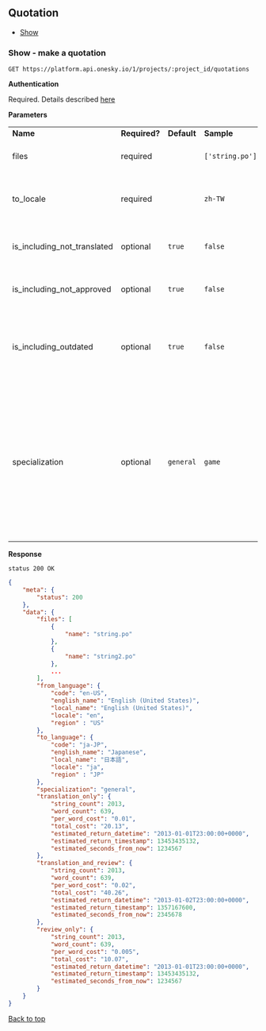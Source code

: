 ## Quotation
- [Show](#show---make-a-quotation)


### Show - make a quotation

    GET https://platform.api.onesky.io/1/projects/:project_id/quotations

**Authentication**

Required. Details described [here](/README.md#authentication)

**Parameters**

<table>
    <tr>
        <td><strong>Name</strong></td>
        <td><strong>Required?</strong></td>
        <td><strong>Default</strong></td>
        <td><strong>Sample</strong></td>
        <td><strong>Description</strong></td>
    </tr>
    <tr>
        <td>files</td>
        <td>required</td>
        <td></td>
        <td><code>['string.po']</code></td>
        <td>Files to be translated in the order</td>
    </tr>
    <tr>
        <td>to_locale</td>
        <td>required</td>
        <td></td>
        <td><code>zh-TW</code></td>
        <td>Target language to tranlate. Please refer to <a href="/resources/locales.md">GET locales</a></td>
    </tr>
    <tr>
        <td>is_including_not_translated</td>
        <td>optional</td>
        <td><code>true</code></td>
        <td><code>false</code></td>
        <td>Include not translated phrases to translate</td>
    </tr>
    <tr>
        <td>is_including_not_approved</td>
        <td>optional</td>
        <td><code>true</code></td>
        <td><code>false</code></td>
        <td>Include not approved phrases to translate</td>
    </tr>
    <tr>
        <td>is_including_outdated</td>
        <td>optional</td>
        <td><code>true</code></td>
        <td><code>false</code></td>
        <td>Include outdated phrases to translate that is updated since last order.</td>
    </tr>
    <tr>
        <td>specialization</td>
        <td>optional</td>
        <td><code>general</code></td>
        <td><code>game</code></td>
        <td>
            Specify specialization in order to translate phrases in a specific area.
            <br>
            Currently supported:
            <ul>
                <li><code>general</code> - genreal translations</li>
                <li><code>game</code> - translations of game</li>
            </ul>
        </td>
    </tr>
</table>

**Response**

```
status 200 OK
```
``` json
{
    "meta": {
        "status": 200
    },
    "data": {
        "files": [
            {
                "name": "string.po"
            },
            {
                "name": "string2.po"
            },
            ...
        ],
        "from_language": {
            "code": "en-US",
            "english_name": "English (United States)",
            "local_name": "English (United States)",
            "locale": "en",
            "region" : "US"
        },
        "to_language": {
            "code": "ja-JP",
            "english_name": "Japanese",
            "local_name": "日本語",
            "locale": "ja",
            "region" : "JP"
        },
        "specialization": "general",
        "translation_only": {
            "string_count": 2013,
            "word_count": 639,
            "per_word_cost": "0.01",
            "total_cost": "20.13",
            "estimated_return_datetime": "2013-01-01T23:00:00+0000",
            "estimated_return_timestamp": 13453435132,
            "estimated_seconds_from_now": 1234567
        },
        "translation_and_review": {
            "string_count": 2013,
            "word_count": 639,
            "per_word_cost": "0.02",
            "total_cost": "40.26",
            "estimated_return_datetime": "2013-01-02T23:00:00+0000",
            "estimated_return_timestamp": 1357167600,
            "estimated_seconds_from_now": 2345678
        },
        "review_only": {
            "string_count": 2013,
            "word_count": 639,
            "per_word_cost": "0.005",
            "total_cost": "10.07",
            "estimated_return_datetime": "2013-01-01T23:00:00+0000",
            "estimated_return_timestamp": 13453435132,
            "estimated_seconds_from_now": 1234567
        }
    }
}
```
[Back to top](#quotation)
